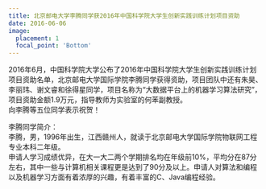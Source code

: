```yaml
---
title: 北京邮电大学李腾同学获2016年中国科学院大学生创新实践训练计划项目资助
date: 2016-06-06
image:
  placement: 1
  focal_point: 'Bottom'
---
```


2016年6月，中国科学院大学公布了2016年中国科学院大学生创新实践训练计划项目资助名单，北京邮电大学国际学院李腾同学获得资助，项目团队中还有朱昊、李丽玮、谢文睿和徐得星同学，项目名称为“大数据平台上的机器学习算法研究”，项目资助金额1.9万元，指导教师为实验室的何苯副教授。<br>
向李腾等五位同学表示祝贺！

李腾同学简介：<br>
李腾，男，1996年出生，江西赣州人，就读于北京邮电大学国际学院物联网工程专业本科二年级。<br>
申请人学习成绩优异，在大一大二两个学期排名均在年级前10%，平均分在87分左右，其中一些与计算机相关课程更是达到了90分及以上。申请人对算法和编程以及机器学习方面有着浓厚的兴趣，有着丰富的C、Java编程经验。